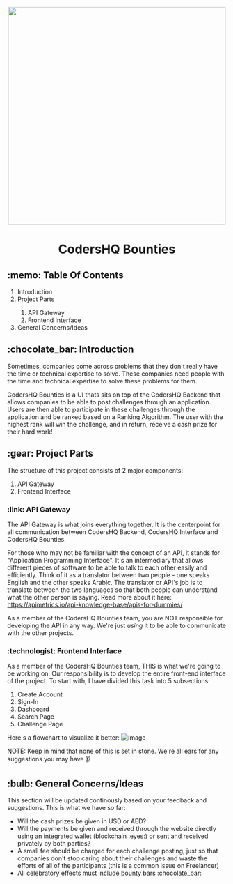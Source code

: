 <p align="center">
 <img width="500" src="https://cdn-az.allevents.in/events5/banners/2ef3aa159dfbd7f5fe3707f4d7ef64ae30b70e298136f8ce3123990f0bd18720-rimg-w1000-h349-gmir.png?v=1644048442">
<h1 align="center">CodersHQ Bounties</h1>
</p>

<h2>:memo: Table Of Contents</h2>
<ol>
  <li>Introduction</li>
  <li>Project Parts</li>
  <ol>
    <li>API Gateway</li>
    <li>Frontend Interface</li>
  </ol>
  <li>General Concerns/Ideas</li>
</ol>

<h2>:chocolate_bar: Introduction</h2>
<p>Sometimes, companies come across problems that they don't really have the time or technical expertise to solve. These companies need people with the time and technical expertise to solve these problems for them.

CodersHQ Bounties is a UI thats sits on top of the CodersHQ Backend that allows companies to be able to post challenges through an application. Users are then able to participate in these challenges through the application and be ranked based on a Ranking Algorithm. The user with the highest rank will win the challenge, and in return, receive a cash prize for their hard work!</p>

<h2>:gear: Project Parts</h2>
<p>The structure of this project consists of 2 major components:</p>
<ol>
  <li>API Gateway</li>
  <li>Frontend Interface</li>
</ol>

<h3>:link: API Gateway</h3>
<p>The API Gateway is what joins everything together. It is the centerpoint for all communication between CodersHQ Backend, CodersHQ Interface and CodersHQ Bounties.

For those who may not be familiar with the concept of an API, it stands for "Application Programming Interface". It's an intermediary that allows different pieces of software to be able to talk to each other easily and efficiently. Think of it as a translator between two people - one speaks English and the other speaks Arabic. The translator or API's job is to translate between the two languages so that both people can understand what the other person is saying. Read more about it here: https://apimetrics.io/api-knowledge-base/apis-for-dummies/

As a member of the CodersHQ Bounties team, you are NOT responsible for developing the API in any way. We're just <i>using</i> it to be able to communicate with the other projects.</p>

<h3>:technologist: Frontend Interface</h3>
As a member of the CodersHQ Bounties team, THIS is what we're going to be working on. Our responsibility is to develop the entire front-end interface of the project. To start with, I have divided this task into 5 subsections:
<ol>
  <li>Create Account</li>
  <li>Sign-In</li>
  <li>Dashboard</li>
  <li>Search Page</li>
  <li>Challenge Page</li>
</ol>

Here's a flowchart to visualize it better:
![image](https://user-images.githubusercontent.com/92259277/190863663-111c8895-cbf1-451c-9601-3a171b98490b.png)

NOTE: Keep in mind that none of this is set in stone. We're all ears for any suggestions you may have :ear:

<h2>:bulb: General Concerns/Ideas</h2>
<p>This section will be updated continously based on your feedback and suggestions. This is what we have so far:</p>
<ul>
  <li>Will the cash prizes be given in USD or AED?</li>
  <li>Will the payments be given and received through the website directly using an integrated wallet (blockchain :eyes:) or sent and received privately by both parties?</li>
  <li>A small fee should be charged for each challenge posting, just so that companies don't stop caring about their challenges and waste the efforts of all of the participants (this is a common issue on Freelancer)</li>
  <li>All celebratory effects must include bounty bars :chocolate_bar:</li>
</ul>
